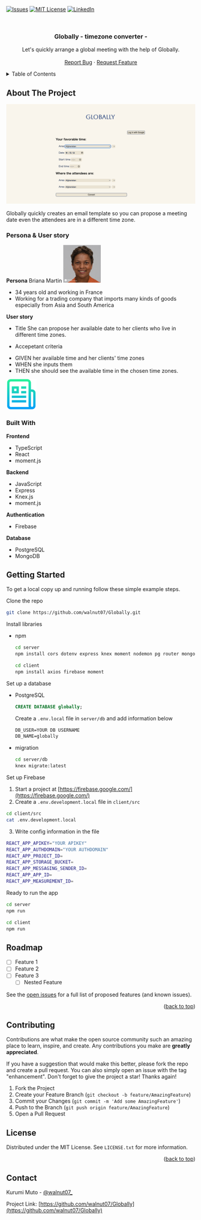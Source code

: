 
<!-- PROJECT SHIELDS -->
<!--
*** I'm using markdown "reference style" links for readability.
*** Reference links are enclosed in brackets [ ] instead of parentheses ( ).
*** See the bottom of this document for the declaration of the reference variables
*** for contributors-url, forks-url, etc. This is an optional, concise syntax you may use.
*** https://www.markdownguide.org/basic-syntax/#reference-style-links
-->
[![Issues][issues-shield]][issues-url]
[![MIT License][license-shield]][license-url]
[![LinkedIn][linkedin-shield]][linkedin-url]

<!-- PROJECT LOGO -->
<br />
<div align="center">

<h3 align="center">Globally - timezone converter - </h3>

  <p align="center">
    Let's quickly arrange a global meeting with the help of Globally.
    <br />
    <br />
    <a href="https://github.com/walnut07/Globally/issues">Report Bug</a>
    ·
    <a href="https://github.com/walnut07/Globally/issues">Request Feature</a>
  </p>
</div>



<!-- TABLE OF CONTENTS -->
<details>
  <summary>Table of Contents</summary>
  <ol>
    <li>
      <a href="#about-the-project">About The Project</a>
      <ul>
        <li><a href="#built-with">Built With</a></li>
      </ul>
    </li>
    <li>
      <a href="#getting-started">Getting Started</a>
      <ul>
        <li><a href="#prerequisites">Prerequisites</a></li>
        <li><a href="#installation">Installation</a></li>
      </ul>
    </li>
    <li><a href="#usage">Usage</a></li>
    <li><a href="#roadmap">Roadmap</a></li>
    <li><a href="#contributing">Contributing</a></li>
    <li><a href="#license">License</a></li>
    <li><a href="#contact">Contact</a></li>
    <li><a href="#acknowledgments">Acknowledgments</a></li>
  </ol>
</details>



<!-- ABOUT THE PROJECT -->
## About The Project

[![Product Name Screen Shot][product-screenshot]](https://example.com)

Globally quickly creates an email template so you can propose a meeting date even the attendees are in a different time zone.

### Persona & User story

**Persona**
Briana Martin
<img src="images_doc/persona.jpeg" alt="Logo" width="100" height="100"><br>
- 34 years old and working in France
- Working for a trading company that imports many kinds of goods especially from Asia and South America


**User story**<br>
- Title
She can propose her available date to her clients who live in different time zones.

- Accepetant criteria
* GIVEN her available time and her clients' time zones
* WHEN she inputs them
* THEN she should see the available time in the chosen time zones.

<img src="images/logo.png" alt="Logo" width="80" height="80">


### Built With

**Frontend**

* TypeScript
* React
* moment.js

**Backend**

* JavaScript
* Express
* Knex.js
* moment.js

**Authentication**

* Firebase

**Database**

* PostgreSQL
* MongoDB


<!-- GETTING STARTED -->
## Getting Started

To get a local copy up and running follow these simple example steps.

Clone the repo
   ```sh
   git clone https://github.com/walnut07/Globally.git
   ```

Install libraries
* npm
  ```sh
  cd server
  npm install cors dotenv express knex moment nodemon pg router mongodb
  ```
  
  ```sh
  cd client
  npm install axios firebase moment
  ```
  
Set up a database
* PostgreSQL

  ```sql
  CREATE DATABASE globally;
  ```
  
  Create a `.env.local` file in `server/db` and add information below
  ```txt
  DB_USER=YOUR DB USERNAME
  DB_NAME=globally
  ```
  
* migration
   
  ```sh
  cd server/db
  knex migrate:latest
  ```

Set up Firebase
1.  Start a project at [https://firebase.google.com/](https://firebase.google.com/)
2. Create a `.env.development.local` file in `client/src`

  ```sh
  cd client/src
  cat .env.development.local
  ```

3. Write config information in the file

  ```sh 
  REACT_APP_APIKEY="YOUR APIKEY"
  REACT_APP_AUTHDOMAIN="YOUR AUTHDOMAIN"
  REACT_APP_PROJECT_ID=
  REACT_APP_STORAGE_BUCKET=
  REACT_APP_MESSAGING_SENDER_ID=
  REACT_APP_APP_ID=
  REACT_APP_MEASUREMENT_ID=
  ```

Ready to run the app

  ```sh
  cd server
  npm run
  ```
  
  ```sh
  cd client
  npm run
  ```

<!-- ROADMAP -->
## Roadmap

- [ ] Feature 1
- [ ] Feature 2
- [ ] Feature 3
    - [ ] Nested Feature

See the [open issues](https://github.com/github_username/repo_name/issues) for a full list of proposed features (and known issues).

<p align="right">(<a href="#readme-top">back to top</a>)</p>



<!-- CONTRIBUTING -->
## Contributing

Contributions are what make the open source community such an amazing place to learn, inspire, and create. Any contributions you make are **greatly appreciated**.

If you have a suggestion that would make this better, please fork the repo and create a pull request. You can also simply open an issue with the tag "enhancement".
Don't forget to give the project a star! Thanks again!

1. Fork the Project
2. Create your Feature Branch (`git checkout -b feature/AmazingFeature`)
3. Commit your Changes (`git commit -m 'Add some AmazingFeature'`)
4. Push to the Branch (`git push origin feature/AmazingFeature`)
5. Open a Pull Request

<!-- LICENSE -->
## License

Distributed under the MIT License. See `LICENSE.txt` for more information.

<p align="right">(<a href="#readme-top">back to top</a>)</p>



<!-- CONTACT -->
## Contact

Kurumi Muto - [@walnut07_](https://twitter.com/walnut07_)

Project Link: [https://github.com/walnut07/Globally](https://github.com/walnut07/Globally)



<!-- MARKDOWN LINKS & IMAGES -->
<!-- https://www.markdownguide.org/basic-syntax/#reference-style-links -->
[contributors-shield]: https://img.shields.io/github/contributors/github_username/repo_name.svg?style=for-the-badge
[contributors-url]: https://github.com/github_username/repo_name/graphs/contributors
[forks-shield]: https://img.shields.io/github/forks/github_username/repo_name.svg?style=for-the-badge
[forks-url]: https://github.com/github_username/repo_name/network/members
[stars-shield]: https://img.shields.io/github/stars/github_username/repo_name.svg?style=for-the-badge
[stars-url]: https://github.com/github_username/repo_name/stargazers
[issues-shield]: https://img.shields.io/github/issues/github_username/repo_name.svg?style=for-the-badge
[issues-url]: https://github.com/walnut07/globally/issues
[license-shield]: https://img.shields.io/github/license/walnut07/globally.svg?style=for-the-badge
[license-url]: https://github.com/walnut07/globally/blob/master/LICENSE.txt
[linkedin-shield]: https://img.shields.io/badge/-LinkedIn-black.svg?style=for-the-badge&logo=linkedin&colorB=555
[linkedin-url]: https://linkedin.com/in/kurumimuto
[product-screenshot]: images_doc/Globally-screenshot.png
